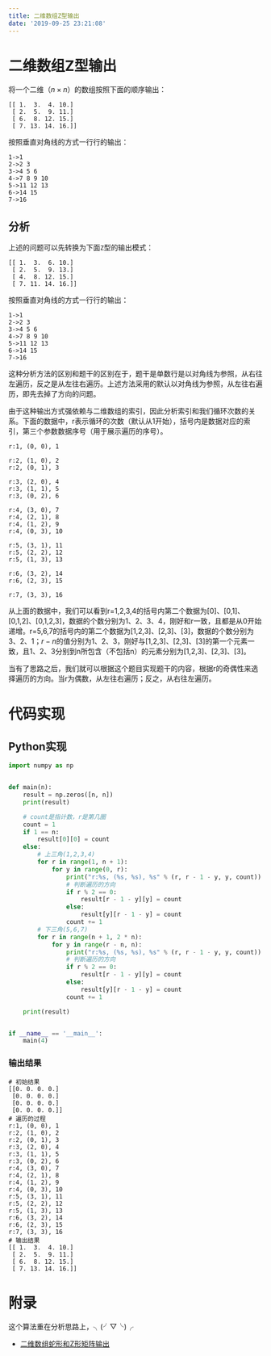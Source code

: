```yaml
---
title: 二维数组Z型输出
date: '2019-09-25 23:21:08'
---
```


# 二维数组Z型输出

将一个二维（$n×n$）的数组按照下面的顺序输出：

```shell
[[ 1.  3.  4. 10.]
 [ 2.  5.  9. 11.]
 [ 6.  8. 12. 15.]
 [ 7. 13. 14. 16.]]
```

按照垂直对角线的方式一行行的输出：

```shell
1->1
2->2 3
3->4 5 6
4->7 8 9 10
5->11 12 13
6->14 15
7->16
```

## 分析

上述的问题可以先转换为下面`Z`型的输出模式：

```shell
[[ 1.  3.  6. 10.]
 [ 2.  5.  9. 13.]
 [ 4.  8. 12. 15.]
 [ 7. 11. 14. 16.]]
```

按照垂直对角线的方式一行行的输出：

```shell
1->1
2->2 3
3->4 5 6
4->7 8 9 10
5->11 12 13
6->14 15
7->16
```

这种分析方法的区别和题干的区别在于，题干是单数行是以对角线为参照，从右往左遍历，反之是从左往右遍历。上述方法采用的默认以对角线为参照，从左往右遍历，即先去掉了方向的问题。

由于这种输出方式强依赖与二维数组的索引，因此分析索引和我们循环次数的关系。下面的数据中，r表示循环的次数（默认从1开始），括号内是数据对应的索引，第三个参数数据序号（用于展示遍历的序号）。

```shell
r:1, (0, 0), 1

r:2, (1, 0), 2
r:2, (0, 1), 3

r:3, (2, 0), 4
r:3, (1, 1), 5
r:3, (0, 2), 6

r:4, (3, 0), 7
r:4, (2, 1), 8
r:4, (1, 2), 9
r:4, (0, 3), 10

r:5, (3, 1), 11
r:5, (2, 2), 12
r:5, (1, 3), 13

r:6, (3, 2), 14
r:6, (2, 3), 15

r:7, (3, 3), 16
```

从上面的数据中，我们可以看到r=1,2,3,4的括号内第二个数据为[0]、[0,1]、[0,1,2]、[0,1,2,3]，数据的个数分别为1、2、3、4，刚好和r一致，且都是从0开始递增。r=5,6,7的括号内的第二个数据为[1,2,3]、[2,3]、[3]，数据的个数分别为3、2、1；$r-n$的值分别为1、2、3，刚好与[1,2,3]、[2,3]、[3]的第一个元素一致，且1、2、3分别到n所包含（不包括n）的元素分别为[1,2,3]、[2,3]、[3]。

当有了思路之后，我们就可以根据这个题目实现题干的内容，根据r的奇偶性来选择遍历的方向。当r为偶数，从左往右遍历；反之，从右往左遍历。

# 代码实现

## Python实现

```python
import numpy as np


def main(n):
    result = np.zeros([n, n])
    print(result)

    # count是指计数，r是第几圈
    count = 1
    if 1 == n:
        result[0][0] = count
    else:
        # 上三角(1,2,3,4)
        for r in range(1, n + 1):
            for y in range(0, r):
                print("r:%s, (%s, %s), %s" % (r, r - 1 - y, y, count))
                # 判断遍历的方向
                if r % 2 == 0:
                    result[r - 1 - y][y] = count
                else:
                    result[y][r - 1 - y] = count
                count += 1
        # 下三角(5,6,7)
        for r in range(n + 1, 2 * n):
            for y in range(r - n, n):
                print("r:%s, (%s, %s), %s" % (r, r - 1 - y, y, count))
                # 判断遍历的方向
                if r % 2 == 0:
                    result[r - 1 - y][y] = count
                else:
                    result[y][r - 1 - y] = count
                count += 1

    print(result)


if __name__ == '__main__':
    main(4)
```

### 输出结果

```
# 初始结果
[[0. 0. 0. 0.]
 [0. 0. 0. 0.]
 [0. 0. 0. 0.]
 [0. 0. 0. 0.]]
# 遍历的过程
r:1, (0, 0), 1
r:2, (1, 0), 2
r:2, (0, 1), 3
r:3, (2, 0), 4
r:3, (1, 1), 5
r:3, (0, 2), 6
r:4, (3, 0), 7
r:4, (2, 1), 8
r:4, (1, 2), 9
r:4, (0, 3), 10
r:5, (3, 1), 11
r:5, (2, 2), 12
r:5, (1, 3), 13
r:6, (3, 2), 14
r:6, (2, 3), 15
r:7, (3, 3), 16
# 输出结果
[[ 1.  3.  4. 10.]
 [ 2.  5.  9. 11.]
 [ 6.  8. 12. 15.]
 [ 7. 13. 14. 16.]]
```

# 附录

这个算法重在分析思路上，╮(╯▽╰)╭

 - [二维数组蛇形和Z形矩阵输出](https://blog.csdn.net/Echo_Ana/article/details/53411476)